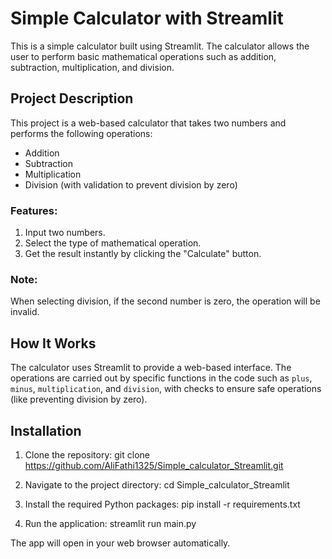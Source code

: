 <!-- @format -->

# Simple Calculator with Streamlit

This is a simple calculator built using Streamlit. The calculator allows the user to perform basic mathematical operations such as addition, subtraction, multiplication, and division.

## Project Description

This project is a web-based calculator that takes two numbers and performs the following operations:

- Addition
- Subtraction
- Multiplication
- Division (with validation to prevent division by zero)

### Features:

1. Input two numbers.
2. Select the type of mathematical operation.
3. Get the result instantly by clicking the "Calculate" button.

### Note:

When selecting division, if the second number is zero, the operation will be invalid.

## How It Works

The calculator uses Streamlit to provide a web-based interface. The operations are carried out by specific functions in the code such as `plus`, `minus`, `multiplication`, and `division`, with checks to ensure safe operations (like preventing division by zero).

## Installation

1. Clone the repository:
   git clone https://github.com/AliFathi1325/Simple_calculator_Streamlit.git

2. Navigate to the project directory:
   cd Simple_calculator_Streamlit

3. Install the required Python packages:
   pip install -r requirements.txt

4. Run the application:
   streamlit run main.py

The app will open in your web browser automatically.
